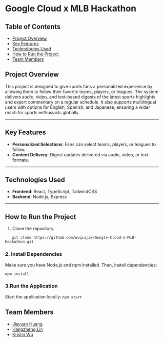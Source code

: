 # Google Cloud x MLB Hackathon

## Table of Contents

- [Project Overview](#project-overview)
- [Key Features](#key-features)
- [Technologies Used](#Technologies-Used)
- [How to Run the Project](#how-to-run-the-project)
- [Team Members](#team-members)

## Project Overview  

This project is designed to give sports fans a personalized experience by allowing them to follow their favorite teams, players, or leagues. The system delivers audio, video, and text-based digests of the latest sports highlights and expert commentary on a regular schedule. It also supports multilingual users with options for English, Spanish, and Japanese, ensuring a wider reach for sports enthusiasts globally.  

---

## Key Features 

- **Personalized Selections**: Fans can select teams, players, or leagues to follow.  
- **Content Delivery**: Digest updates delivered via audio, video, or text formats.  

---

## Technologies Used  

- **Frontend**: React, TypeScript, TailwindCSS  
- **Backend**: Node.js, Express  

---

## How to Run the Project  

1. Clone the repository:  

```
   git clone https://github.com/wuqiujie/Google-Cloud-x-MLB-Hackathon.git  
```

### 2. Install Dependencies

Make sure you have Node.js and npm installed. Then, install dependencies:

   ```
npm install
   ```

 ### 3.Run the Application 

Start the application locally: 
    ```
    npm start
    ```

## Team Members

* [Jiayuan Huang](https://github.com/oliverh32)
* [Hangzheng Lin](https://github.com/LinHangzheng)
* [Kristin Wu](https://github.com/wuqiujie)
